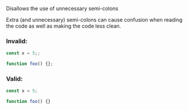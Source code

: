 Disallows the use of unnecessary semi-colons

Extra (and unnecessary) semi-colons can cause confusion when reading the code as
well as making the code less clean.

### Invalid:

```typescript
const x = 5;;

function foo() {};
```

### Valid:

```typescript
const x = 5;

function foo() {}
```
